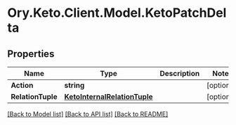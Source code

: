 # Ory.Keto.Client.Model.KetoPatchDelta

## Properties

Name | Type | Description | Notes
------------ | ------------- | ------------- | -------------
**Action** | **string** |  | [optional] 
**RelationTuple** | [**KetoInternalRelationTuple**](KetoInternalRelationTuple.md) |  | [optional] 

[[Back to Model list]](../README.md#documentation-for-models) [[Back to API list]](../README.md#documentation-for-api-endpoints) [[Back to README]](../README.md)

